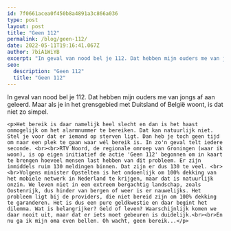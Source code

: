 ```yaml
---
id: 7f0661acea0f450b8a4891a3c866a036
type: post
layout: post
title: "Geen 112"
permalink: /blog/geen-112/
date: 2022-05-11T19:16:41.067Z
author: 7biA1WiYB
excerpt: "In geval van nood bel je 112. Dat hebben mijn ouders me van jongs af aan geleerd. Maar als je in het grensgebied met Duitsland of België woont, is dat niet zo simpel.   "
seo:
  description: "Geen 112"
  title: "Geen 112"
---
```

In geval van nood bel je 112. Dat hebben mijn ouders me van jongs af aan geleerd. Maar als je in het grensgebied met Duitsland of België woont, is dat niet zo simpel.   

    <p>Het bereik is daar namelijk heel slecht en dan is het haast onmogelijk om het alarmnummer te bereiken. Dat kan natuurlijk niet. Stel je voor dat er iemand op sterven ligt. Dan heb je toch geen tijd om naar een plek te gaan waar wél bereik is. In zo'n geval telt iedere seconde. <br><br>RTV Noord, de regionale omroep van Groningen (waar ik woon), is op eigen initiatief de actie 'Geen 112' begonnen om in kaart te brengen hoeveel mensen last hebben van dit probleem. Er zijn inmiddels ruim 130 meldingen binnen. Dat zijn er dus 130 te veel. <br><br>Volgens minister Opstelten is het ondoenlijk om 100% dekking van het mobiele netwerk in Nederland te krijgen, maar dat is natuurlijk onzin. We leven niet in een extreem bergachtig landschap, zoals Oostenrijk, dus hinder van bergen of weer is er nauwelijks. Het probleem ligt bij de providers, die niet bereid zijn om 100% dekking te garanderen. Het is dus een pure geldkwestie en daar begint het dilemma. Wat is belangrijker? Geld of leven? Waarschijnlijk komen we daar nooit uit, maar dat er iets moet gebeuren is duidelijk.<br><br>En nu ga ik mijn oma even bellen. Oh wacht, geen bereik...</p>  
